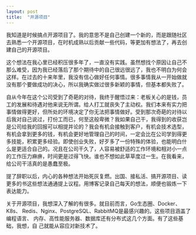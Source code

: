 ```yaml
---
layout: post
title:  "开源项目"
---
```


我知道是时候搞点开源项目了。我的意思不是自己创建一个新的，而是跟随社区
去熟悉一个开源项目，在时机成熟以后贡献一些代码，等更加有想法了，再去创
建自己的开源项目。

这个想法在我心里已经积压很多年了，一直没有实践。虽然想找个原因让自己不
那么难受，因为我已经落后了那个期待中的自己很远很远了，我也不明白为何会
这样。在过去的十来年里，我没有信心做好任何事情。很多事情我从一开始做就
没有那个要做成功的决心，所以我确实做过很多新颖的事情，但基本都失败了。

自从今年在这个公司受到了奇葩的对待，我终于醒悟过来：老板关心的是钱，员
工的发展和待遇对他来说无所谓。给人打工就丧失了主动权。我们本来有实力把
事情做得更好，但所处的环境决定了你无法把事情做好。受到那次奇葩的对待以
后我对自己说过，打份工而已，何至这般卑微？我如果自己干，我得到的收获岂
是公司给我的回报可以相提并论的？我会有机会接触到客户，有机会技术选型，
有机会拿到更多的钱，有机会更好地管理自己的时间，一定会比在公司学到得更
多技能，积累更多经验。即使创业失败，好歹多了一份特殊的体验，也能明白什
么是更适合自己的。况且在公司干久了，人容易被舒适的工作环境和相对小一点
的工作压力麻痹，时间更是过得飞快。谁也不想如此草草度过一生。在我看来，
给公司干活真的是愚蠢至极。

提了辞职以后，内心的各种想法开始死灰复燃。出国、接私活、搞开源项目、读
更多的书这些想法通通提上议程。用博客记录自己每天的想法，顺便也锻炼一下
表达能力。

关于开源项目，我想深入了解的有很多。就目前而言，Go生态圈、Docker、K8s、
Redis、Nginx、PostgreSQL、RabbitMQ是最感兴趣的。这些项目涵盖了编程语言、
内存、高性能服务器、数据库还有分布式这几个方面。有了这些基础，我想，自
己就能从容应对新技术了。
